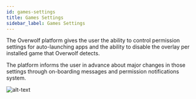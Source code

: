 ```yaml
---
id: games-settings
title: Games Settings
sidebar_label: Games Settings
---
```


The Overwolf platform gives the user the ability to control permission settings for auto-launching apps and the ability to disable the overlay per installed game that Overwolf detects.

The platform informs the user in advance about major changes in those settings through on-boarding messages and permission notifications system.

![alt-text](assets/herowatch-case-study.jpg)